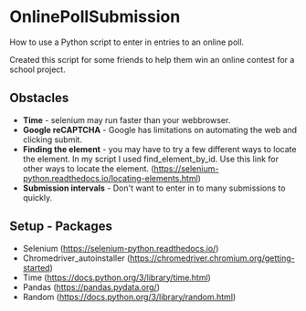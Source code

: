 # OnlinePollSubmission
How to use a Python script to enter in entries to an online poll.

Created this script for some friends to help them win an online contest for a school project. 

## Obstacles
  + **Time** - selenium may run faster than your webbrowser.
  + **Google reCAPTCHA** - Google has limitations on automating the web and clicking submit.
  + **Finding the element** - you may have to try a few different ways to locate the element. In my script I used find_element_by_id.
                          Use this link for other ways to locate the element. (https://selenium-python.readthedocs.io/locating-elements.html)
  + **Submission intervals** - Don't want to enter in to many submissions to quickly. 
  
## Setup - Packages
  - Selenium (https://selenium-python.readthedocs.io/)
  - Chromedriver_autoinstaller (https://chromedriver.chromium.org/getting-started)
  - Time (https://docs.python.org/3/library/time.html)
  - Pandas (https://pandas.pydata.org/)
  - Random (https://docs.python.org/3/library/random.html)
